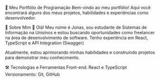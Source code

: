 
🚀 Meu Portfólio de Programação
Bem-vindo ao meu portfólio! Aqui você encontrará alguns dos meus projetos, habilidades e experiências como desenvolvedor.

📌 Sobre Mim
👋 Olá! Meu nome é Jonas, sou estudante de Sistemas de Informação na Unisinos e estou buscando oportunidades como freelancer na área de desenvolvimento de software. Tenho experiência em React, TypeScript e API Integration (Swagger) 

Atualmente, estou aprimorando minhas habilidades e construindo projetos para demonstrar meu conhecimento.

🛠️ Tecnologias e Ferramentas
Front-end: React e TypeScript
Versionamento: Git, GitHub
